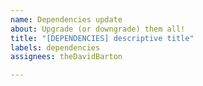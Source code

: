 ```yaml
---
name: Dependencies update
about: Upgrade (or downgrade) them all!
title: "[DEPENDENCIES] descriptive title"
labels: dependencies
assignees: theDavidBarton

---
```



